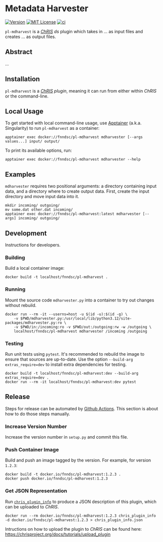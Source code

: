 # Metadata Harvester

[![Version](https://img.shields.io/docker/v/fnndsc/pl-mdharvest?sort=semver)](https://hub.docker.com/r/fnndsc/pl-mdharvest)
[![MIT License](https://img.shields.io/github/license/fnndsc/pl-mdharvest)](https://github.com/FNNDSC/pl-mdharvest/blob/main/LICENSE)
[![ci](https://github.com/FNNDSC/pl-mdharvest/actions/workflows/ci.yml/badge.svg)](https://github.com/FNNDSC/pl-mdharvest/actions/workflows/ci.yml)

`pl-mdharvest` is a [_ChRIS_](https://chrisproject.org/)
_ds_ plugin which takes in ...  as input files and
creates ... as output files.

## Abstract

...

## Installation

`pl-mdharvest` is a _[ChRIS](https://chrisproject.org/) plugin_, meaning it can
run from either within _ChRIS_ or the command-line.

## Local Usage

To get started with local command-line usage, use [Apptainer](https://apptainer.org/)
(a.k.a. Singularity) to run `pl-mdharvest` as a container:

```shell
apptainer exec docker://fnndsc/pl-mdharvest mdharvester [--args values...] input/ output/
```

To print its available options, run:

```shell
apptainer exec docker://fnndsc/pl-mdharvest mdharvester --help
```

## Examples

`mdharvester` requires two positional arguments: a directory containing
input data, and a directory where to create output data.
First, create the input directory and move input data into it.

```shell
mkdir incoming/ outgoing/
mv some.dat other.dat incoming/
apptainer exec docker://fnndsc/pl-mdharvest:latest mdharvester [--args] incoming/ outgoing/
```

## Development

Instructions for developers.

### Building

Build a local container image:

```shell
docker build -t localhost/fnndsc/pl-mdharvest .
```

### Running

Mount the source code `mdharvester.py` into a container to try out changes without rebuild.

```shell
docker run --rm -it --userns=host -u $(id -u):$(id -g) \
    -v $PWD/mdharvester.py:/usr/local/lib/python3.12/site-packages/mdharvester.py:ro \
    -v $PWD/in:/incoming:ro -v $PWD/out:/outgoing:rw -w /outgoing \
    localhost/fnndsc/pl-mdharvest mdharvester /incoming /outgoing
```

### Testing

Run unit tests using `pytest`.
It's recommended to rebuild the image to ensure that sources are up-to-date.
Use the option `--build-arg extras_require=dev` to install extra dependencies for testing.

```shell
docker build -t localhost/fnndsc/pl-mdharvest:dev --build-arg extras_require=dev .
docker run --rm -it localhost/fnndsc/pl-mdharvest:dev pytest
```

## Release

Steps for release can be automated by [Github Actions](.github/workflows/ci.yml).
This section is about how to do those steps manually.

### Increase Version Number

Increase the version number in `setup.py` and commit this file.

### Push Container Image

Build and push an image tagged by the version. For example, for version `1.2.3`:

```
docker build -t docker.io/fnndsc/pl-mdharvest:1.2.3 .
docker push docker.io/fnndsc/pl-mdharvest:1.2.3
```

### Get JSON Representation

Run [`chris_plugin_info`](https://github.com/FNNDSC/chris_plugin#usage)
to produce a JSON description of this plugin, which can be uploaded to _ChRIS_.

```shell
docker run --rm docker.io/fnndsc/pl-mdharvest:1.2.3 chris_plugin_info -d docker.io/fnndsc/pl-mdharvest:1.2.3 > chris_plugin_info.json
```

Intructions on how to upload the plugin to _ChRIS_ can be found here:
https://chrisproject.org/docs/tutorials/upload_plugin

